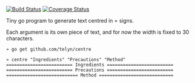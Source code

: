 [![Build Status](https://travis-ci.org/telyn/centre.svg?branch=master)](https://travis-ci.org/telyn/centre) [![Coverage Status](https://coveralls.io/repos/github/telyn/centre/badge.svg?branch=master)](https://coveralls.io/github/telyn/centre?branch=master)

Tiny go program to generate text centred in = signs.

Each argument is its own piece of text, and for now the width is fixed to 30 characters.

```
» go get github.com/telyn/centre

» centre "Ingredients" "Precautions" "Method"
========================= Ingredients =========================
========================= Precautions =========================
=========================== Method ============================
```
